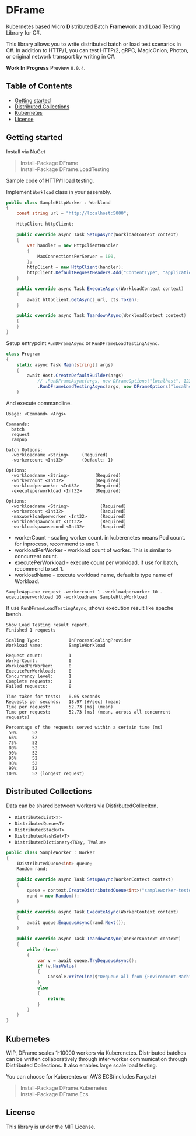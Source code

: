 DFrame
===
Kubernetes based Micro **D**istributed Batch **Frame**work and Load Testing Library for C#.

This library allows you to write distributed batch or load test scenarios in C#. In addition to HTTP/1, you can test HTTP/2, gRPC, MagicOnion, Photon, or original network transport by writing in C#.

**Work In Progress** Preview `0.0.4`.

<!-- START doctoc generated TOC please keep comment here to allow auto update -->
<!-- DON'T EDIT THIS SECTION, INSTEAD RE-RUN doctoc TO UPDATE -->
## Table of Contents

- [Getting started](#getting-started)
- [Distributed Collections](#distributed-collections)
- [Kubernetes](#kubernetes)
- [License](#license)

<!-- END doctoc generated TOC please keep comment here to allow auto update -->

Getting started
---
Install via NuGet

> Install-Package DFrame  
> Install-Package DFrame.LoadTesting  

Sample code of HTTP/1 load testing.

Implement `Workload` class in your assembly.

```csharp
public class SampleHttpWorker : Workload
{
    const string url = "http://localhost:5000";

    HttpClient httpClient;

    public override async Task SetupAsync(WorkloadContext context)
    {
        var handler = new HttpClientHandler
        {
            MaxConnectionsPerServer = 100,
        };
        httpClient = new HttpClient(handler);
        httpClient.DefaultRequestHeaders.Add("ContentType", "application/json");
    }

    public override async Task ExecuteAsync(WorkloadContext context)
    {
        await httpClient.GetAsync(_url, cts.Token);
    }

    public override async Task TeardownAsync(WorkloadContext context)
    {
    }
}
```

Setup entrypoint `RunDFrameAsync` or `RunDFrameLoadTestingAsync`.

```csharp
class Program
{
    static async Task Main(string[] args)
    {
        await Host.CreateDefaultBuilder(args)
            // .RunDFrameAsync(args, new DFrameOptions("localhost", 12345));
            .RunDFrameLoadTestingAsync(args, new DFrameOptions("localhost", 12345));
    }
```

And execute commandline.

```
Usage: <Command> <Args>

Commands:
  batch
  request
  rampup
```

```
batch Options:
  -workloadname <String>     (Required)
  -workercount <Int32>       (Default: 1)

Options:
  -workloadname <String>          (Required)
  -workercount <Int32>            (Required)
  -workloadperworker <Int32>      (Required)
  -executeperworkload <Int32>     (Required)

Options:
  -workloadname <String>            (Required)
  -workercount <Int32>              (Required)
  -maxworkloadperworker <Int32>     (Required)
  -workloadspawncount <Int32>       (Required)
  -workloadspawnsecond <Int32>      (Required)
```

* workerCount - scaling worker count. in kuberenetes means Pod count. for inprocess, recommend to use 1.
* workloadPerWorker - workload count of worker. This is similar to concurrent count.
* executePerWorkload - execute count per workload, if use for batch, recommend to set 1.
* workloadName - execute workload name, default is type name of Workload.

```
SampleApp.exe request -workercount 1 -workloadperworker 10 -executeperworkload 10 -workloadname SampleHttpWorkload
```

If use `RunDFrameLoadTestingAsync`, shows execution result like apache bench.

```test
Show Load Testing result report.
Finished 1 requests

Scaling Type:           InProcessScalingProvider
Workload Name:          SampleWorkload

Request count:          1
WorkerCount:            0
WorkloadPerWorker:      0
ExecutePerWorkload:     0
Concurrency level:      1
Complete requests:      1
Failed requests:        0

Time taken for tests:   0.05 seconds
Requests per seconds:   18.97 [#/sec] (mean)
Time per request:       52.73 [ms] (mean)
Time per request:       52.73 [ms] (mean, across all concurrent requests)

Percentage of the requests served within a certain time (ms)
 50%      52
 66%      52
 75%      52
 80%      52
 90%      52
 95%      52
 98%      52
 99%      52
100%      52 (longest request)
```

Distributed Collections
---
Data can be shared between workers via DistirbutedColleciton.

* `DistributedList<T>`
* `DistributedQueue<T>`
* `DistributedStack<T>`
* `DistributedHashSet<T>`
* `DistributedDictionary<TKey, TValue>`

```csharp
public class SampleWorker : Worker
{
    IDistributedQueue<int> queue;
    Random rand;

    public override async Task SetupAsync(WorkerContext context)
    {
        queue = context.CreateDistributedQueue<int>("sampleworker-testq");
        rand = new Random();
    }

    public override async Task ExecuteAsync(WorkerContext context)
    {
        await queue.EnqueueAsync(rand.Next());
    }

    public override async Task TeardownAsync(WorkerContext context)
    {
        while (true)
        {
            var v = await queue.TryDequeueAsync();
            if (v.HasValue)
            {
                Console.WriteLine($"Dequeue all from {Environment.MachineName} {context.WorkerId}: {v.Value}");
            }
            else
            {
                return;
            }
        }
    }
}
```

Kubernetes
---
WIP, DFrame scales 1-10000 workers via Kuberenetes. Distributed batches can be written collaboratively through inter-worker communication through Distributed Collections. It also enables large scale load testing.

You can choose for Kuberentes or AWS ECS(includes Fargate)

> Install-Package DFrame.Kubernetes  
> Install-Package DFrame.Ecs

License
---
This library is under the MIT License.
